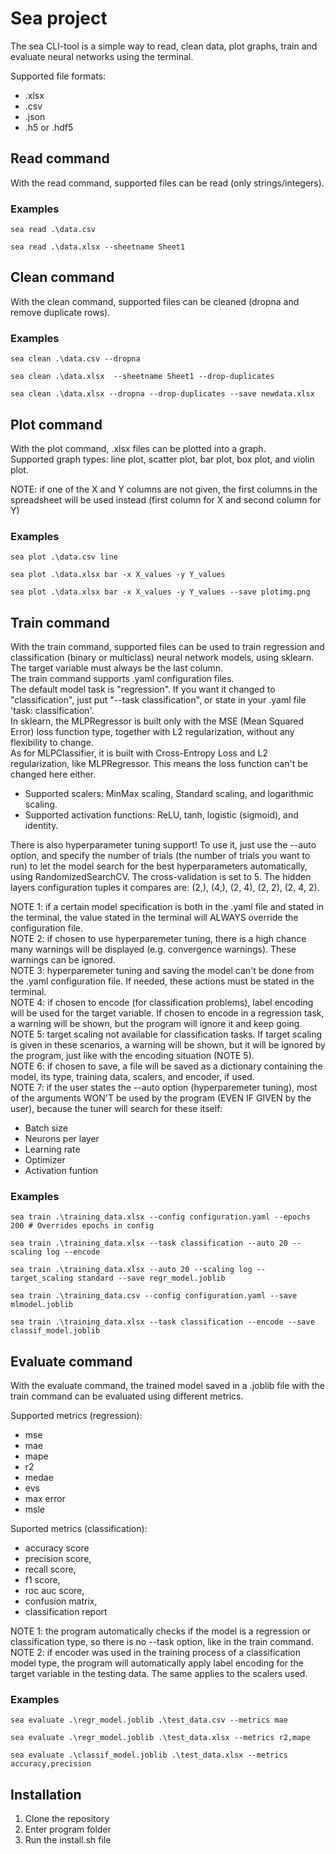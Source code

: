 # Sea project

The sea CLI-tool is a simple way to read, clean data, plot graphs, train and evaluate neural networks using the terminal.

Supported file formats:
- .xlsx
- .csv
- .json
- .h5 or .hdf5

## Read command

With the read command, supported files can be read (only strings/integers).

### Examples

```console
sea read .\data.csv

sea read .\data.xlsx --sheetname Sheet1
```

## Clean command

With the clean command, supported files can be cleaned (dropna and remove duplicate rows).

### Examples

```console
sea clean .\data.csv --dropna

sea clean .\data.xlsx  --sheetname Sheet1 --drop-duplicates

sea clean .\data.xlsx --dropna --drop-duplicates --save newdata.xlsx
```

## Plot command

With the plot command, .xlsx files can be plotted into a graph.  
Supported graph types: line plot, scatter plot, bar plot, box plot, and violin plot.

NOTE: if one of the X and Y columns are not given, the first columns in the spreadsheet will be used instead (first column for X and second column for Y)

### Examples

```console
sea plot .\data.csv line

sea plot .\data.xlsx bar -x X_values -y Y_values

sea plot .\data.xlsx bar -x X_values -y Y_values --save plotimg.png
```

## Train command

With the train command, supported files can be used to train regression and classification (binary or multiclass) neural network models, using sklearn. The target variable must always be the last column.  
The train command supports .yaml configuration files.  
The default model task is "regression". If you want it changed to "classification", just put "--task classification", or state in your .yaml file 'task: classification'.  
In sklearn, the MLPRegressor is built only with the MSE (Mean Squared Error) loss function type, together with L2 regularization, without any flexibility to change.  
As for MLPClassifier, it is built with Cross-Entropy Loss and L2 regularization, like MLPRegressor. This means the loss function can't be changed here either.

- Supported scalers: MinMax scaling, Standard scaling, and logarithmic scaling.
- Supported activation functions: ReLU, tanh, logistic (sigmoid), and identity.

There is also hyperparameter tuning support! To use it, just use the --auto option, and specify the number of trials (the number of trials you want to run) to let the model search for the best hyperparameters automatically, using RandomizedSearchCV. The cross-validation is set to 5. The hidden layers configuration tuples it compares are: (2,), (4,), (2, 4), (2, 2), (2, 4, 2).

NOTE 1: if a certain model specification is both in the .yaml file and stated in the terminal, the value stated in the terminal will ALWAYS override the configuration file.  
NOTE 2: if chosen to use hyperparemeter tuning, there is a high chance many warnings will be displayed (e.g. convergence warnings). These warnings can be ignored.  
NOTE 3: hyperparemeter tuning and saving the model can't be done from the .yaml configuration file. If needed, these actions must be stated in the terminal.  
NOTE 4: if chosen to encode (for classification problems), label encoding will be used for the target variable. If chosen to encode in a regression task, a warning will be shown, but the program will ignore it and keep going.  
NOTE 5: target scaling not available for classification tasks. If target scaling is given in these scenarios, a warning will be shown, but it will be ignored by the program, just like with the encoding situation (NOTE 5).    
NOTE 6: if chosen to save, a file will be saved as a dictionary containing the model, its type, training data, scalers, and encoder, if used.  
NOTE 7: if the user states the --auto option (hyperparemeter tuning), most of the arguments WON'T be used by the program (EVEN IF GIVEN by the user), because the tuner will search for these itself: 
- Batch size
- Neurons per layer
- Learning rate
- Optimizer
- Activation funtion

### Examples

```console
sea train .\training_data.xlsx --config configuration.yaml --epochs 200 # Overrides epochs in config

sea train .\training_data.xlsx --task classification --auto 20 --scaling log --encode

sea train .\training_data.xlsx --auto 20 --scaling log --target_scaling standard --save regr_model.joblib

sea train .\training_data.csv --config configuration.yaml --save mlmodel.joblib

sea train .\training_data.xlsx --task classification --encode --save classif_model.joblib
```

## Evaluate command

With the evaluate command, the trained model saved in a .joblib file with the train command can be evaluated using different metrics.

Supported metrics (regression): 
- mse 
- mae 
- mape 
- r2 
- medae 
- evs 
- max error 
- msle

Suported metrics (classification):
- accuracy score
- precision score,
- recall score,
- f1 score,
- roc auc score,
- confusion matrix,
- classification report

NOTE 1: the program automatically checks if the model is a regression or classification type, so there is no --task option, like in the train command.  
NOTE 2: if encoder was used in the training process of a classification model type, the program will automatically apply label encoding for the target variable in the testing data. The same applies to the scalers used.

### Examples

```console
sea evaluate .\regr_model.joblib .\test_data.csv --metrics mae

sea evaluate .\regr_model.joblib .\test_data.xlsx --metrics r2,mape

sea evaluate .\classif_model.joblib .\test_data.xlsx --metrics accuracy,precision
```

## Installation

1. Clone the repository
2. Enter program folder
3. Run the install.sh file
